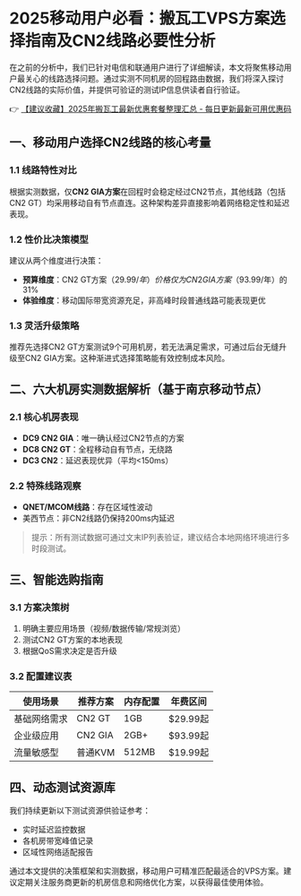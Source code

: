 # 2025移动用户必看：搬瓦工VPS方案选择指南及CN2线路必要性分析

在之前的分析中，我们已针对电信和联通用户进行了详细解读，本文将聚焦移动用户最关心的线路选择问题。通过实测不同机房的回程路由数据，我们将深入探讨CN2线路的实际价值，并提供可验证的测试IP信息供读者自行验证。

👉 [【建议收藏】2025年搬瓦工最新优惠套餐整理汇总 - 每日更新最新可用优惠码](https://bit.ly/banwagon)

## 一、移动用户选择CN2线路的核心考量

### 1.1 线路特性对比
根据实测数据，仅**CN2 GIA方案**在回程时会稳定经过CN2节点，其他线路（包括CN2 GT）均采用移动自有节点直连。这种架构差异直接影响着网络稳定性和延迟表现。

### 1.2 性价比决策模型
建议从两个维度进行决策：
- **预算维度**：CN2 GT方案（$29.99/年）价格仅为CN2 GIA方案（$93.99/年）的31%
- **体验维度**：移动国际带宽资源充足，非高峰时段普通线路可能表现更优

### 1.3 灵活升级策略
推荐先选择CN2 GT方案测试9个可用机房，若无法满足需求，可通过后台无缝升级至CN2 GIA方案。这种渐进式选择策略能有效控制成本风险。

## 二、六大机房实测数据解析（基于南京移动节点）

### 2.1 核心机房表现
- **DC9 CN2 GIA**：唯一确认经过CN2节点的方案
- **DC8 CN2 GT**：全程移动自有节点，无绕路
- **DC3 CN2**：延迟表现优异（平均<150ms）

### 2.2 特殊线路观察
- **QNET/MCOM线路**：存在区域性波动
- 美西节点：非CN2线路仍保持200ms内延迟

> 提示：所有测试数据可通过文末IP列表验证，建议结合本地网络环境进行多时段测试。

## 三、智能选购指南

### 3.1 方案决策树
1. 明确主要应用场景（视频/数据传输/常规浏览）
2. 测试CN2 GT方案的本地表现
3. 根据QoS需求决定是否升级

### 3.2 配置建议表
| 使用场景       | 推荐方案   | 内存配置 | 年费区间   |
|----------------|------------|----------|------------|
| 基础网络需求   | CN2 GT     | 1GB      | $29.99起   |
| 企业级应用     | CN2 GIA    | 2GB+     | $93.99起   |
| 流量敏感型     | 普通KVM    | 512MB    | $19.99起   |

## 四、动态测试资源库
我们持续更新以下测试资源供验证参考：
- 实时延迟监控数据
- 各机房带宽峰值记录
- 区域性网络适配报告

通过本文提供的决策框架和实测数据，移动用户可精准匹配最适合的VPS方案。建议定期关注服务商更新的机房信息和网络优化方案，以获得最佳使用体验。